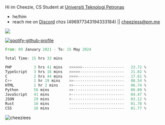 Hi im Cheezie, CS Student at [Universiti Teknologi Petronas](https://www.utp.edu.my/Pages/Home.aspx)


- he/him  
- reach me on [Discord](https://discord.gg/R2zcmRMQym) chzs (496977343194333184) || [cheeziess@pm.me](mailto:cheeziess@pm.me) 

![](https://discord.c99.nl/widget/theme-3/496977343194333184.png)

[![spotify-github-profile](https://spotify-github-profile.vercel.app/api/view?uid=guwmvkhyh85uvierjzp9buh87&cover_image=true&theme=default&show_offline=true&bar_color=53b14f&bar_color_cover=true)](https://spotify-github-profile.vercel.app/api/view?uid=guwmvkhyh85uvierjzp9buh87&redirect=true)
<!--START_SECTION:waka-->

```rust
From: 09 January 2021 - To: 15 May 2024

Total Time: 15 hrs 33 mins

PHP          3 hrs 41 mins   >>>>>>-------------------   23.72 %
TypeScript   3 hrs 16 mins   >>>>>--------------------   21.02 %
C            2 hrs 44 mins   >>>>---------------------   17.61 %
C++          1 hr 19 mins    >>-----------------------   08.54 %
HTML         1 hr 2 mins     >>-----------------------   06.74 %
Python       56 mins         >>-----------------------   06.09 %
JavaScript   41 mins         >------------------------   04.47 %
JSON         29 mins         >------------------------   03.12 %
Rust         16 mins         -------------------------   01.78 %
CSS          16 mins         -------------------------   01.77 %
```

<!--END_SECTION:waka-->
<img src="https://komarev.com/ghpvc/?username=cheeziess&color=431c53" alt="cheeziees">
